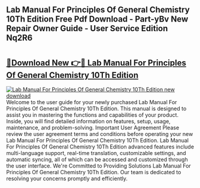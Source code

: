 ## Lab Manual For Principles Of General Chemistry 10Th Edition Free Pdf Download - Part-yBv New Repair Owner Guide - User Service Edition Nq2R6

# <h2><a href="http://bc34500.oget.top/?id=Lab+Manual+For+Principles+Of+General+Chemistry+10Th+Edition">🔗Download New 👉🔴 Lab Manual For Principles Of General Chemistry 10Th Edition</a></h2>

[![Lab Manual For Principles Of General Chemistry 10Th Edition new download](https://i.imgur.com/5g1atiW.png)](http://bc34500.oget.top/?id=Lab+Manual+For+Principles+Of+General+Chemistry+10Th+Edition)
Welcome to the user guide for your newly purchased Lab Manual For Principles Of General Chemistry 10Th Edition. This manual is designed to assist you in mastering the functions and capabilities of your product. Inside, you will find detailed information on features, setup, usage, maintenance, and problem-solving. Important User Agreement Please review the user agreement terms and conditions before operating your new Lab Manual For Principles Of General Chemistry 10Th Edition. Lab Manual For Principles Of General Chemistry 10Th Edition advanced features include multi-language support, real-time translation, customizable settings, and automatic syncing, all of which can be accessed and customized through the user interface. We're Committed to Providing Solutions Lab Manual For Principles Of General Chemistry 10Th Edition. Our team is dedicated to resolving your concerns promptly and efficiently.
